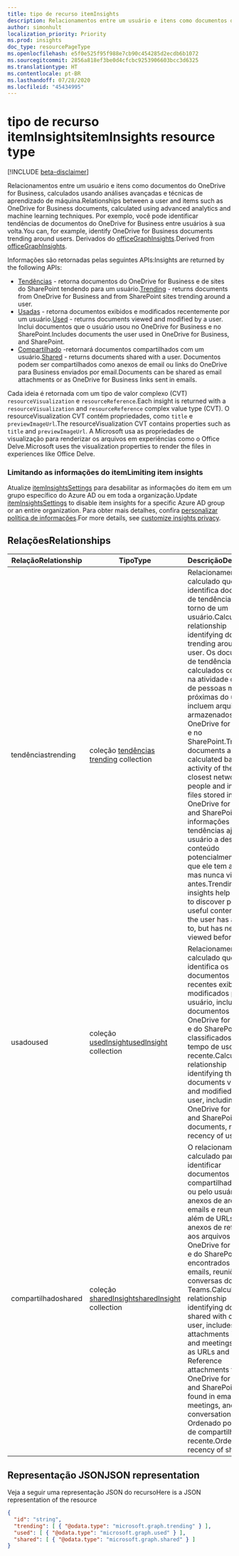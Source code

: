 ```yaml
---
title: tipo de recurso itemInsights
description: Relacionamentos entre um usuário e itens como documentos do OneDrive for Business, calculados usando análises avançadas e técnicas de aprendizado de máquina. Por exemplo, você pode identificar tendências de documentos do OneDrive for Business entre usuários à sua volta.
author: simonhult
localization_priority: Priority
ms.prod: insights
doc_type: resourcePageType
ms.openlocfilehash: e5f0e525f95f988e7cb90c454285d2ecdb6b1072
ms.sourcegitcommit: 2856a818ef3be0d4cfcbc9253906603bcc3d6325
ms.translationtype: HT
ms.contentlocale: pt-BR
ms.lasthandoff: 07/28/2020
ms.locfileid: "45434995"
---
```

# <a name="iteminsights-resource-type"></a><span data-ttu-id="27cb2-104">tipo de recurso itemInsights</span><span class="sxs-lookup"><span data-stu-id="27cb2-104">itemInsights resource type</span></span>

[!INCLUDE [beta-disclaimer](../../includes/beta-disclaimer.md)]

<span data-ttu-id="27cb2-105">Relacionamentos entre um usuário e itens como documentos do OneDrive for Business, calculados usando análises avançadas e técnicas de aprendizado de máquina.</span><span class="sxs-lookup"><span data-stu-id="27cb2-105">Relationships between a user and items such as OneDrive for Business documents, calculated using advanced analytics and machine learning techniques.</span></span> <span data-ttu-id="27cb2-106">Por exemplo, você pode identificar tendências de documentos do OneDrive for Business entre usuários à sua volta.</span><span class="sxs-lookup"><span data-stu-id="27cb2-106">You can, for example, identify OneDrive for Business documents trending around users.</span></span> <span data-ttu-id="27cb2-107">Derivados do [officeGraphInsights](officegraphinsights.md).</span><span class="sxs-lookup"><span data-stu-id="27cb2-107">Derived from [officeGraphInsights](officegraphinsights.md).</span></span>

<span data-ttu-id="27cb2-108">Informações são retornadas pelas seguintes APIs:</span><span class="sxs-lookup"><span data-stu-id="27cb2-108">Insights are returned by the following APIs:</span></span>

- <span data-ttu-id="27cb2-109">[Tendências](insights-trending.md) - retorna documentos do OneDrive for Business e de sites do SharePoint tendendo para um usuário.</span><span class="sxs-lookup"><span data-stu-id="27cb2-109">[Trending](insights-trending.md) - returns documents from OneDrive for Business and from SharePoint sites trending around a user.</span></span>
- <span data-ttu-id="27cb2-110">[Usadas](insights-used.md) - retorna documentos exibidos e modificados recentemente por um usuário.</span><span class="sxs-lookup"><span data-stu-id="27cb2-110">[Used](insights-used.md) - returns documents viewed and modified by a user.</span></span> <span data-ttu-id="27cb2-111">Inclui documentos que o usuário usou no OneDrive for Business e no SharePoint.</span><span class="sxs-lookup"><span data-stu-id="27cb2-111">Includes documents the user used in OneDrive for Business, and SharePoint.</span></span>
- <span data-ttu-id="27cb2-112">[Compartilhado](insights-shared.md) -retornará documentos compartilhados com um usuário.</span><span class="sxs-lookup"><span data-stu-id="27cb2-112">[Shared](insights-shared.md) - returns documents shared with a user.</span></span> <span data-ttu-id="27cb2-113">Documentos podem ser compartilhados como anexos de email ou links do OneDrive para Business enviados por email.</span><span class="sxs-lookup"><span data-stu-id="27cb2-113">Documents can be shared as email attachments or as OneDrive for Business links sent in emails.</span></span>

<span data-ttu-id="27cb2-114">Cada ideia é retornada com um tipo de valor complexo (CVT) `resourceVisualization` e `resourceReference`.</span><span class="sxs-lookup"><span data-stu-id="27cb2-114">Each insight is returned with a `resourceVisualization` and `resourceReference` complex value type (CVT).</span></span> <span data-ttu-id="27cb2-115">O resourceVisualization CVT contém propriedades, como `title` e `previewImageUrl`.</span><span class="sxs-lookup"><span data-stu-id="27cb2-115">The resourceVisualization CVT contains properties such as `title` and `previewImageUrl`.</span></span> <span data-ttu-id="27cb2-116">A Microsoft usa as propriedades de visualização para renderizar os arquivos em experiências como o Office Delve.</span><span class="sxs-lookup"><span data-stu-id="27cb2-116">Microsoft uses the visualization properties to render the files in experiences like Office Delve.</span></span>

### <a name="limiting-item-insights"></a><span data-ttu-id="27cb2-117">Limitando as informações do item</span><span class="sxs-lookup"><span data-stu-id="27cb2-117">Limiting item insights</span></span>

<span data-ttu-id="27cb2-118">Atualize [itemInsightsSettings](iteminsightssettings.md) para desabilitar as informações do item em um grupo específico do Azure AD ou em toda a organização.</span><span class="sxs-lookup"><span data-stu-id="27cb2-118">Update [itemInsightsSettings](iteminsightssettings.md) to disable item insights for a specific Azure AD group or an entire organization.</span></span> <span data-ttu-id="27cb2-119">Para obter mais detalhes, confira [personalizar política de informações](/graph/insights-customize-item-insights-privacy?view=graph-rest-1.0).</span><span class="sxs-lookup"><span data-stu-id="27cb2-119">For more details, see [customize insights privacy](/graph/insights-customize-item-insights-privacy?view=graph-rest-1.0).</span></span>

## <a name="relationships"></a><span data-ttu-id="27cb2-120">Relações</span><span class="sxs-lookup"><span data-stu-id="27cb2-120">Relationships</span></span>

| <span data-ttu-id="27cb2-121">Relação</span><span class="sxs-lookup"><span data-stu-id="27cb2-121">Relationship</span></span>      | <span data-ttu-id="27cb2-122">Tipo</span><span class="sxs-lookup"><span data-stu-id="27cb2-122">Type</span></span>          | <span data-ttu-id="27cb2-123">Descrição</span><span class="sxs-lookup"><span data-stu-id="27cb2-123">Description</span></span>  |
| ------------- |---------------| -------------|
| <span data-ttu-id="27cb2-124">tendências</span><span class="sxs-lookup"><span data-stu-id="27cb2-124">trending</span></span>      | <span data-ttu-id="27cb2-125">coleção [tendências](insights-trending.md) </span><span class="sxs-lookup"><span data-stu-id="27cb2-125">[trending](insights-trending.md) collection</span></span>       | <span data-ttu-id="27cb2-126">Relacionamento calculado que identifica documentos de tendências em torno de um usuário.</span><span class="sxs-lookup"><span data-stu-id="27cb2-126">Calculated relationship identifying documents trending around a user.</span></span> <span data-ttu-id="27cb2-127">Os documentos de tendência são calculados com base na atividade da rede de pessoas mais próximas do usuário e incluem arquivos armazenados no OneDrive for Business e no SharePoint.</span><span class="sxs-lookup"><span data-stu-id="27cb2-127">Trending documents are calculated based on activity of the user's closest network of people and include files stored in OneDrive for Business and SharePoint.</span></span> <span data-ttu-id="27cb2-128">As informações de tendências ajudam o usuário a descobrir o conteúdo potencialmente útil que ele tem acesso, mas nunca viu antes.</span><span class="sxs-lookup"><span data-stu-id="27cb2-128">Trending insights help the user to discover potentially useful content that the user has access to, but has never viewed before.</span></span>|
| <span data-ttu-id="27cb2-129">usado</span><span class="sxs-lookup"><span data-stu-id="27cb2-129">used</span></span>      | <span data-ttu-id="27cb2-130">coleção [usedInsight](insights-used.md)</span><span class="sxs-lookup"><span data-stu-id="27cb2-130">[usedInsight](insights-used.md) collection</span></span>        | <span data-ttu-id="27cb2-131">Relacionamento calculado que identifica os documentos mais recentes exibidos e modificados por um usuário, incluindo documentos do OneDrive for Business e do SharePoint, classificados por tempo de uso recente.</span><span class="sxs-lookup"><span data-stu-id="27cb2-131">Calculated relationship identifying the latest documents viewed and modified by a user, including OneDrive for Business and SharePoint documents, ranked by recency of use.</span></span>|
| <span data-ttu-id="27cb2-132">compartilhado</span><span class="sxs-lookup"><span data-stu-id="27cb2-132">shared</span></span>        | <span data-ttu-id="27cb2-133">coleção [sharedInsight](insights-shared.md)</span><span class="sxs-lookup"><span data-stu-id="27cb2-133">[sharedInsight](insights-shared.md) collection</span></span>        | <span data-ttu-id="27cb2-134">O relacionamento calculado para identificar documentos compartilhados com ou pelo usuário inclui anexos de arquivo em emails e reuniões, além de URLs e anexos de referência aos arquivos do OneDrive for Business e do SharePoint encontrados em emails, reuniões e conversas do Teams.</span><span class="sxs-lookup"><span data-stu-id="27cb2-134">Calculated relationship identifying documents shared with or by the user, includes file attachments in emails and meetings, as well as URLs and Reference attachments to OneDrive for Business and SharePoint files found in emails, meetings, and Teams conversations.</span></span> <span data-ttu-id="27cb2-135">Ordenado por tempo de compartilhamento recente.</span><span class="sxs-lookup"><span data-stu-id="27cb2-135">Ordered by recency of share.</span></span>|


## <a name="json-representation"></a><span data-ttu-id="27cb2-136">Representação JSON</span><span class="sxs-lookup"><span data-stu-id="27cb2-136">JSON representation</span></span>

<span data-ttu-id="27cb2-137">Veja a seguir uma representação JSON do recurso</span><span class="sxs-lookup"><span data-stu-id="27cb2-137">Here is a JSON representation of the resource</span></span>
<!-- {
  "blockType": "resource",
  "keyProperty":"id",
  "baseType":"microsoft.graph.officeGraphInsights",
  "optionalProperties": [
    "trending",
    "used",
    "shared"
  ],
  "@odata.type": "microsoft.graph.itemInsights"
}-->

```json
{
  "id": "string",
  "trending": [ { "@odata.type": "microsoft.graph.trending" } ],
  "used": [ { "@odata.type": "microsoft.graph.used" } ],
  "shared": [ { "@odata.type": "microsoft.graph.shared" } ]
}
```

